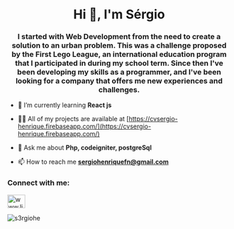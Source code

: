 <h1 align="center">Hi 👋, I'm Sérgio</h1>
<h3 align="center">I started with Web Development from the need to create a solution to an urban problem. This was a challenge proposed by the First Lego League, an international education program that I participated in during my school term. Since then I've been developing my skills as a programmer, and I've been looking for a company that offers me new experiences and challenges.</h3>

- 🌱 I’m currently learning **React js**

- 👨‍💻 All of my projects are available at [https://cvsergio-henrique.firebaseapp.com/](https://cvsergio-henrique.firebaseapp.com/)

- 💬 Ask me about **Php, codeigniter, postgreSql**

- 📫 How to reach me **sergiohenriquefn@gmail.com**

<h3 align="left">Connect with me:</h3>
<p align="left">
<a href="https://www.linkedin.com/in/sergio-henrique-7b436a209/" target="blank"><img align="center" src="https://raw.githubusercontent.com/rahuldkjain/github-profile-readme-generator/master/src/images/icons/Social/linked-in-alt.svg" alt="www.linkedin.com/in/sergio-henrique-7b436a209" height="30" width="40" /></a>
</p>


<p><img align="center" src="https://github-readme-stats.vercel.app/api/top-langs?username=s3rgiohe&show_icons=true&theme=dark&locale=en&layout=compact" alt="s3rgiohe" /></p>

